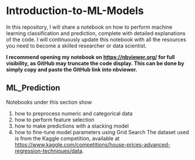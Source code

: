 # Introduction-to-ML-Models
In this repository, I will share a notebook on how to perform machine learning classification and prediction, complete with detailed explanations of the code. I will continuously update this notebook with all the resources you need to become a skilled researcher or data scientist.

**I recommend opening my notebook on https://nbviewer.org/ for full visibility, as GitHub may truncate the code display. This can be done by simply copy and paste the GitHub link into nbviewer.**

## ML_Prediction
Notebooks under this section show 
1. how to preprocess numeric and categorical data
2. how to perform feature selection
3. how to make predictions with a stacking model
4. how to fine-tune model parameters using Grid Search
The dataset used is from the Kaggle competition, available at https://www.kaggle.com/competitions/house-prices-advanced-regression-techniques/data.

